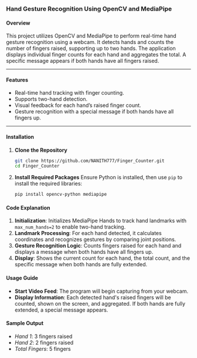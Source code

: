 ### **Hand Gesture Recognition Using OpenCV and MediaPipe**

#### **Overview**

This project utilizes OpenCV and MediaPipe to perform real-time hand gesture recognition using a webcam. It detects hands and counts the number of fingers raised, supporting up to two hands. The application displays individual finger counts for each hand and aggregates the total. A specific message appears if both hands have all fingers raised.

---

#### **Features**

- Real-time hand tracking with finger counting.
- Supports two-hand detection.
- Visual feedback for each hand’s raised finger count.
- Gesture recognition with a special message if both hands have all fingers up.

---

#### **Installation**

1. **Clone the Repository**

   ```bash
   git clone https://github.com/NANITH777/Finger_Counter.git
   cd Finger_Counter

   ```

2. **Install Required Packages**
   Ensure Python is installed, then use `pip` to install the required libraries:
   ```bash
   pip install opencv-python mediapipe
   ```

#### **Code Explanation**

1. **Initialization**: Initializes MediaPipe Hands to track hand landmarks with `max_num_hands=2` to enable two-hand tracking.
2. **Landmark Processing**: For each hand detected, it calculates coordinates and recognizes gestures by comparing joint positions.
3. **Gesture Recognition Logic**: Counts fingers raised for each hand and displays a message when both hands have all fingers up.
4. **Display**: Shows the current count for each hand, the total count, and the specific message when both hands are fully extended.

#### **Usage Guide**

- **Start Video Feed**: The program will begin capturing from your webcam.
- **Display Information**: Each detected hand's raised fingers will be counted, shown on the screen, and aggregated. If both hands are fully extended, a special message appears.

#### **Sample Output**

- _Hand 1_: 3 fingers raised
- _Hand 2_: 2 fingers raised
- _Total Fingers_: 5 fingers
